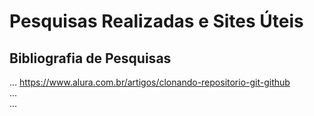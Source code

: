 # Pesquisas Realizadas e Sites Úteis #

<head>

</head>

<body>

<div>

## Bibliografia de Pesquisas ##

... https://www.alura.com.br/artigos/clonando-repositorio-git-github <br>
... <br>
... <br>

</div>
</body>